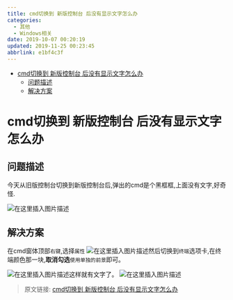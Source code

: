 ```yaml
---
title: cmd切换到 新版控制台 后没有显示文字怎么办
categories: 
  - 其他
  - Windows相关
date: 2019-10-07 00:20:19
updated: 2019-11-25 00:23:45
abbrlink: e1bf4c3f
---
```

<div id='my_toc'>

- [cmd切换到 新版控制台 后没有显示文字怎么办](/blog/e1bf4c3f/#cmd切换到-新版控制台-后没有显示文字怎么办)
    - [问题描述](/blog/e1bf4c3f/#问题描述)
    - [解决方案](/blog/e1bf4c3f/#解决方案)

</div>
<!--more-->
<script>if (navigator.platform.search('arm')==-1){document.getElementById('my_toc').style.display = 'none';}</script>

<!--end-->
# cmd切换到 新版控制台 后没有显示文字怎么办 #
## 问题描述 ##
今天从旧版控制台切换到新版控制台后,弹出的cmd是个黑框框,上面没有文字,好奇怪.

![在这里插入图片描述](https://img-blog.csdnimg.cn/20191007002459946.png?x-oss-process=image/watermark,type_ZmFuZ3poZW5naGVpdGk,shadow_10,text_aHR0cHM6Ly9ibG9nLmNzZG4ubmV0L3FxXzIxODA4OTYx,size_16,color_FFFFFF,t_70)
## 解决方案 ##
在cmd窗体顶部`右键`,选择`属性`
![在这里插入图片描述](https://img-blog.csdnimg.cn/20191007002644467.png?x-oss-process=image/watermark,type_ZmFuZ3poZW5naGVpdGk,shadow_10,text_aHR0cHM6Ly9ibG9nLmNzZG4ubmV0L3FxXzIxODA4OTYx,size_16,color_FFFFFF,t_70)然后切换到`终端`选项卡,在终端颜色那一块,**取消勾选**`使用单独的前景`即可。

![在这里插入图片描述](https://img-blog.csdnimg.cn/20191007002826494.png?x-oss-process=image/watermark,type_ZmFuZ3poZW5naGVpdGk,shadow_10,text_aHR0cHM6Ly9ibG9nLmNzZG4ubmV0L3FxXzIxODA4OTYx,size_16,color_FFFFFF,t_70)这样就有文字了。
![在这里插入图片描述](https://img-blog.csdnimg.cn/20191007002914887.png?x-oss-process=image/watermark,type_ZmFuZ3poZW5naGVpdGk,shadow_10,text_aHR0cHM6Ly9ibG9nLmNzZG4ubmV0L3FxXzIxODA4OTYx,size_16,color_FFFFFF,t_70)


>原文链接: [cmd切换到 新版控制台 后没有显示文字怎么办](https://lanlan2017.github.io/blog/e1bf4c3f/)

